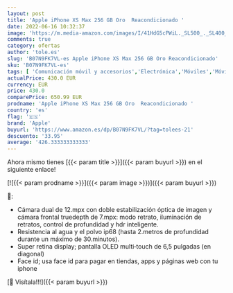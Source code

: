 ```yaml
---
layout: post
title: 'Apple iPhone XS Max 256 GB Oro  Reacondicionado '
date: 2022-06-16 10:32:37
image: 'https://m.media-amazon.com/images/I/41HdG5cPWiL._SL500_._SL400_.jpg'
comments: true
category: ofertas
author: 'tole.es'
slug: 'B07N9FK7VL-es Apple iPhone XS Max 256 GB Oro Reacondicionado'
sku: 'B07N9FK7VL-es'
tags: [ 'Comunicación móvil y accesorios','Electrónica','Móviles','Móviles y smartphones libres','apple','iphone','🇪🇸', ]
actualPrice: 430.0 EUR
currency: EUR
price: 430.0
comparePrice: 650.99 EUR
prodname: 'Apple iPhone XS Max 256 GB Oro  Reacondicionado '
country: 'es'
flag: '🇪🇸'
brand: 'Apple'
buyurl: 'https://www.amazon.es/dp/B07N9FK7VL/?tag=tolees-21'
descuento: '33.95'
average: '426.333333333333'
---
```


Ahora mismo tienes [{{< param title >}}]({{< param buyurl >}}) en el siguiente enlace!

[![{{< param prodname >}}]({{< param image >}})]({{< param buyurl >}})

🔎:

- Cámara dual de 12.mpx con doble estabilización óptica de imagen y cámara frontal truedepth de 7.mpx: modo retrato, iluminación de retratos, control de profundidad y hdr inteligente.
- Resistencia al agua y el polvo ip68 (hasta 2.metros de profundidad durante un máximo de 30.minutos).
- Super retina display; pantalla OLED multi‑touch de 6,5 pulgadas (en diagonal)
- Face id; usa face id para pagar en tiendas, apps y páginas web con tu iphone

[🛒 Visítala!!!]({{< param buyurl >}})
